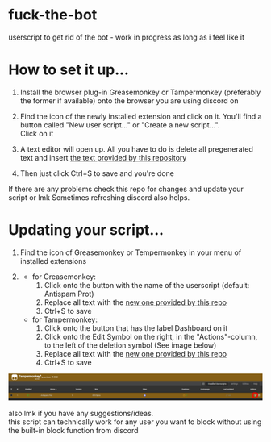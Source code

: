 # fuck-the-bot
userscript to get rid of the bot - work in progress as long as i feel like it



# How to set it up...

1.  Install the browser plug-in Greasemonkey or Tampermonkey (preferably the former if available) onto the browser you are using discord on

2.  Find the icon of the newly installed extension and click on it. You'll find a button called "New user script..." or "Create a new script...".<br>Click on it

3.  A text editor will open up. All you have to do is delete all pregenerated text and insert <a target="_blank" title="the userscript" href="https://raw.githubusercontent.com/moddypls/fuck-the-bot/main/userscript.js">the text provided by this repository</a>

4.  Then just click Ctrl+S to save and you're done

If there are any problems check this repo for changes and update your script or lmk
Sometimes refreshing discord also helps.

# Updating your script...

1.  Find the icon of Greasemonkey or Tempermonkey in your menu of installed extensions

2.  * for Greasemonkey: 
      1. Click onto the button with the name of the userscript (default: Antispam Prot)
      2. Replace all text with the <a target="_blank" title="the userscript" href="https://raw.githubusercontent.com/moddypls/fuck-the-bot/main/userscript.js">new one provided by this repo</a>
      3. Ctrl+S to save
    * for Tampermonkey: 
      1. Click onto the button that has the label Dashboard on it
      2. Click onto the Edit Symbol on the right, in the "Actions"-column, to the left of the deletion symbol (See image below)
      4. Replace all text with the <a target="_blank" title="the userscript" href="https://raw.githubusercontent.com/moddypls/fuck-the-bot/main/userscript.js">new one provided by this repo</a>
      5. Ctrl+S to save

<img title="cropped image of the dashboard with a red circle around the EDIT-symbol" src="https://raw.githubusercontent.com/moddypls/fuck-the-bot/main/Dashbord%20with%20Edit%20symbol%20marked.png">


also lmk if you have any suggestions/ideas.<br>
this script can technically work for any user you want to block without using the built-in block function from discord
